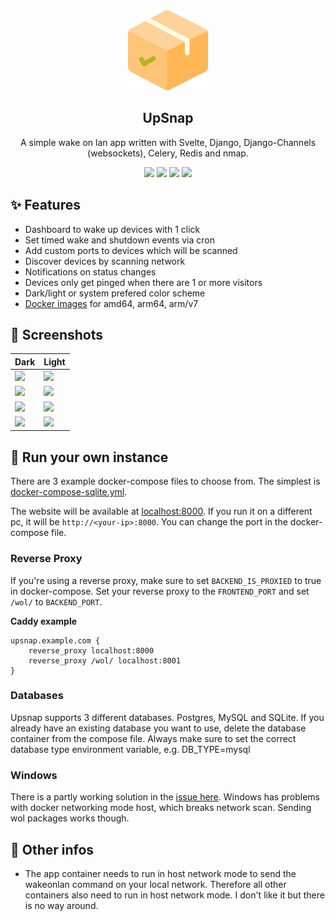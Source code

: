<div align="center" width="100%">
    <img src="app/frontend/public/favicon.png" width="128" />
</div>

<div align="center" width="100%">
    <h2>UpSnap</h2>
    <p>A simple wake on lan app written with Svelte, Django, Django-Channels (websockets), Celery, Redis and nmap.</p>
    <a target="_blank" href="https://github.com/seriousm4x/upsnap"><img src="https://img.shields.io/github/stars/seriousm4x/upsnap" /></a> <a target="_blank" href="https://hub.docker.com/r/seriousm4x/upsnap"><img src="https://img.shields.io/docker/pulls/seriousm4x/upsnap" /></a> <a target="_blank" href="https://hub.docker.com/r/seriousm4x/upsnap"><img src="https://img.shields.io/docker/v/seriousm4x/upsnap/latest?label=docker%20image%20ver." /></a> <a target="_blank" href="https://github.com/seriousm4x/upsnap"><img src="https://img.shields.io/github/last-commit/seriousm4x/upsnap" /></a>
</div>

## ✨ Features

* Dashboard to wake up devices with 1 click
* Set timed wake and shutdown events via cron
* Add custom ports to devices which will be scanned
* Discover devices by scanning network
* Notifications on status changes
* Devices only get pinged when there are 1 or more visitors
* Dark/light or system prefered color scheme
* [Docker images](https://hub.docker.com/r/seriousm4x/upsnap) for amd64, arm64, arm/v7

## 📸 Screenshots

| Dark                 | Light                 |
| -------------------- | --------------------- |
| ![](https://raw.githubusercontent.com/seriousm4x/upsnap/master/assets/index-dark.png) | ![](https://raw.githubusercontent.com/seriousm4x/upsnap/master/assets/index-light.png) |
| ![](https://raw.githubusercontent.com/seriousm4x/upsnap/master/assets/device-settings-dark.png) | ![](https://raw.githubusercontent.com/seriousm4x/upsnap/master/assets/device-settings-light.png) |
| ![](https://raw.githubusercontent.com/seriousm4x/upsnap/master/assets/settings-dark.png) | ![](https://raw.githubusercontent.com/seriousm4x/upsnap/master/assets/settings-light.png) |
| ![](https://raw.githubusercontent.com/seriousm4x/upsnap/master/assets/add-device-dark.png) | ![](https://raw.githubusercontent.com/seriousm4x/upsnap/master/assets/add-device-light.png) |

## 🐳 Run your own instance

There are 3 example docker-compose files to choose from. The simplest is [docker-compose-sqlite.yml](docker-compose-sqlite.yml).

The website will be available at [localhost:8000](http://localhost:8000). If you run it on a different pc, it will be `http://<your-ip>:8000`. You can change the port in the docker-compose file.

### Reverse Proxy

If you're using a reverse proxy, make sure to set `BACKEND_IS_PROXIED` to true in docker-compose. Set your reverse proxy to the `FRONTEND_PORT` and set `/wol/` to `BACKEND_PORT`.

**Caddy example**
```
upsnap.example.com {
    reverse_proxy localhost:8000
    reverse_proxy /wol/ localhost:8001
}
```

### Databases

Upsnap supports 3 different databases. Postgres, MySQL and SQLite. If you already have an existing database you want to use, delete the database container from the compose file. Always make sure to set the correct database type environment variable, e.g. DB_TYPE=mysql

### Windows

There is a partly working solution in the [issue here](https://github.com/seriousm4x/UpSnap/issues/20#issuecomment-1142593360). Windows has problems with docker networking mode host, which breaks network scan. Sending wol packages works though.

## 📝 Other infos

* The app container needs to run in host network mode to send the wakeonlan command on your local network. Therefore all other containers also need to run in host network mode. I don't like it but there is no way around.
